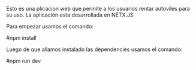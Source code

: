 Esto es una plicacion web que permite a los usuarios rentar autoviles para su uso. La aplicación esta desarrollada en NETX.JS


Para empezar usamos el comando:

#npm install

Luego de que allamos instalado las dependencies usamos el comando:

#npm run dev
